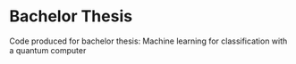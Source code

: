 # Bachelor Thesis

Code produced for bachelor thesis: Machine learning for classification with a quantum computer
